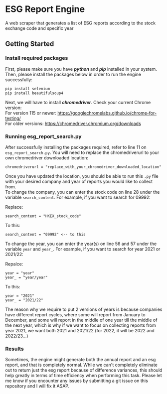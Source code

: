 # ESG Report Engine
A web scraper that generates a list of ESG reports according to the stock exchange code and specific year

## Getting Started
### Install required packages
First, please make sure you have ***python*** and ***pip*** installed in your system. Then, please install the packages below in order to run the engine successfully:
```
pip install selenium
pip install beautifulsoup4
```
Next, we will have to install ***chromedriver***. Check your current Chrome version:<br>
For version 115 or newer: https://googlechromelabs.github.io/chrome-for-testing/ <br>
For older versions: https://chromedriver.chromium.org/downloads

### Running esg_report_search.py
After successfully installing the packages required, refer to line 11 on `esg_report_search.py`. You will need to replace the chromedriverurl to your own chromedriver downloaded location:
```
chromedriverurl = "replace_with_your_chromedriver_downloaded_location"
```
Once you have updated the location, you should be able to run this `.py` file with your desired company and year of reports you would like to collect from. <br>
To change the company, you can enter the stock code on line 28 under the variable `search_content`. For example, if you want to search for 09992: <br>

Replace:
```
search_content = "HKEX_stock_code"
```
To this:
```
search_content = "09992" <-- to this
```
To change the year, you can enter the year(s) on line 56 and 57 under the variable `year` and `year_`. For example, if you want to search for year 2021 or 2021/22: <br>

Repalce:
```
year = "year"
year_ = "year/year"
```
To this:
```
year = "2021"
year_ = "2021/22"
```
The reason why we require to put 2 versions of years is because companies have different report cycles, where some will report from January to December, and some will report in the middle of one year till the middle of the next year, which is why if we want to focus on collecting reports from year 2021, we want both 2021 and 2021/22 (for 2022, it will be 2022 and 2022/23...)

### Results
Sometimes, the engine might generate both the annual report and an esg report, and that is completely normal. While we can't completely eliminate out to return just the esg report because of difference variances, this should help greatly in terms of time efficiency when performing this task. Please let me know if you encounter any issues by submitting a git issue on this repository and I will fix it ASAP.

